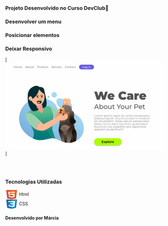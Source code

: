 ### Projeto Desenvolvido no Curso DevClub🚀 

### Desenvolver um menu
### Posicionar elementos 
### Deixar Responsivo


[<img src="img/tela-projeto-dog.gif">]




<br>
<br>

### Tecnologias Utilizadas

<img  align="center" alt="HTML" height="30" width="40" src="https://raw.githubusercontent.com/devicons/devicon/master/icons/html5/html5-original.svg"> Html
<br>
  <img align="center" alt="CSS" height="30" width="40" src="https://raw.githubusercontent.com/devicons/devicon/master/icons/css3/css3-original.svg"> CSS


  #### Desenvolvido por Márcia